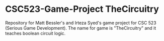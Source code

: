 # CSC523-Game-Project TheCircuitry
Repository for Matt Bessler's and Irteza Syed's game project for CSC 523 (Serious Game Development). The name for game is "TheCircuitry" and it teaches boolean circuit logic.
